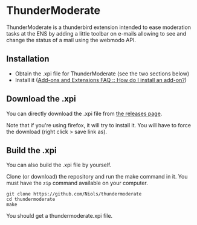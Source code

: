 ThunderModerate
===============

ThunderModerate is a thunderbird extension intended to ease moderation tasks at the ENS by adding a little toolbar on e-mails allowing to see and change the status of a mail using the webmodo API.

Installation
------------

- Obtain the .xpi file for ThunderModerate (see the two sections below)
- Install it ([Add-ons and Extensions FAQ :: How do I install an add-on?](https://support.mozilla.org/en-US/kb/add-ons-and-extensions-faq#w_how-do-i-install-an-add-on))

Download the .xpi
-----------------

You can directly download the .xpi file from [the releases page](https://github.com/Niols/thundermoderate/releases).

Note that if you're using firefox, it will try to install it. You will have to force the download (right click > save link as). 

Build the .xpi
--------------

You can also build the .xpi file by yourself.

Clone (or download) the repository and run the make command in it. You must have the `zip` command available on your computer.

    git clone https://github.com/Niols/thundermoderate
    cd thundermoderate
    make

You should get a thundermoderate.xpi file. 
